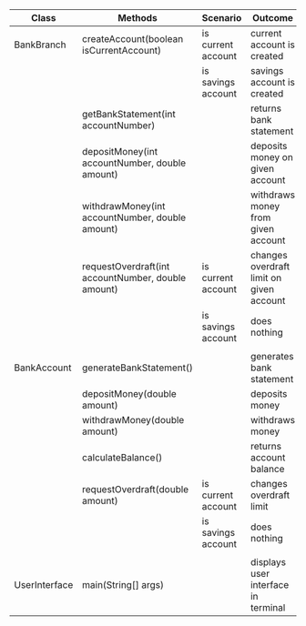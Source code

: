 | Class         | Methods                                            | Scenario           | Outcome                                   |
|---------------|----------------------------------------------------|--------------------|-------------------------------------------|
| BankBranch    | createAccount(boolean isCurrentAccount)            | is current account | current account is created                |
|               |                                                    | is savings account | savings account is created                |
|               | getBankStatement(int accountNumber)                |                    | returns bank statement                    |
|               | depositMoney(int accountNumber, double amount)     |                    | deposits money on given account           |
|               | withdrawMoney(int accountNumber, double amount)    |                    | withdraws money from given account        |
|               | requestOverdraft(int accountNumber, double amount) | is current account | changes overdraft limit on given account  |
|               |                                                    | is savings account | does nothing                              |
|               |                                                    |                    |                                           |
| BankAccount   | generateBankStatement()                            |                    | generates bank statement                  |
|               | depositMoney(double amount)                        |                    | deposits money                            |
|               | withdrawMoney(double amount)                       |                    | withdraws money                           |
|               | calculateBalance()                                 |                    | returns account balance                   |
|               | requestOverdraft(double amount)                    | is current account | changes overdraft limit                   |
|               |                                                    | is savings account | does nothing                              |
|               |                                                    |                    |                                           |
| UserInterface | main(String[] args)                                |                    | displays user interface in terminal       |
